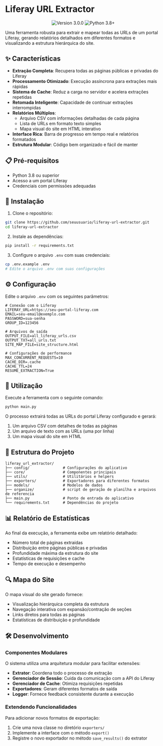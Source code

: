 # Liferay URL Extractor

<p align="center">
  <img src="https://img.shields.io/badge/version-3.0.0-blue.svg" alt="Version 3.0.0">
  <img src="https://img.shields.io/badge/python-3.8+-brightgreen.svg" alt="Python 3.8+">
</p>

Uma ferramenta robusta para extrair e mapear todas as URLs de um portal Liferay, gerando relatórios detalhados em diferentes formatos e visualizando a estrutura hierárquica do site.

## ✨ Características

- **Extração Completa**: Recupera todas as páginas públicas e privadas do Liferay
- **Processamento Otimizado**: Execução assíncrona para extrações mais rápidas
- **Sistema de Cache**: Reduz a carga no servidor e acelera extrações repetidas
- **Retomada Inteligente**: Capacidade de continuar extrações interrompidas
- **Relatórios Múltiplos**:
  - Arquivo CSV com informações detalhadas de cada página
  - Lista de URLs em formato texto simples
  - Mapa visual do site em HTML interativo
- **Interface Rica**: Barra de progresso em tempo real e relatórios formatados
- **Estrutura Modular**: Código bem organizado e fácil de manter

## 📋 Pré-requisitos

- Python 3.8 ou superior
- Acesso a um portal Liferay
- Credenciais com permissões adequadas

## 🚀 Instalação

1. Clone o repositório:
```bash
git clone https://github.com/seuusuario/liferay-url-extractor.git
cd liferay-url-extractor
```

2. Instale as dependências:
```bash
pip install -r requirements.txt
```

3. Configure o arquivo `.env` com suas credenciais:
```bash
cp .env.example .env
# Edite o arquivo .env com suas configurações
```

## ⚙️ Configuração

Edite o arquivo `.env` com os seguintes parâmetros:

```
# Conexão com o Liferay
LIFERAY_URL=https://seu-portal-liferay.com
EMAIL=seu-email@exemplo.com
PASSWORD=sua-senha
GROUP_ID=123456

# Arquivos de saída
OUTPUT_FILE=all_liferay_urls.csv
OUTPUT_TXT=all_urls.txt
SITE_MAP_FILE=site_structure.html

# Configurações de performance
MAX_CONCURRENT_REQUESTS=10
CACHE_DIR=.cache
CACHE_TTL=24
RESUME_EXTRACTION=True
```

## 🔧 Utilização

Execute a ferramenta com o seguinte comando:

```bash
python main.py
```

O processo extrairá todas as URLs do portal Liferay configurado e gerará:

1. Um arquivo CSV com detalhes de todas as páginas
2. Um arquivo de texto com as URLs (uma por linha)
3. Um mapa visual do site em HTML

## 📁 Estrutura do Projeto

```
liferay_url_extractor/
├── config/               # Configurações do aplicativo
├── core/                 # Componentes principais 
├── utils/                # Utilitários e helpers
├── exporters/            # Exportadores para diferentes formatos
├── models/               # Modelos de dados
├── organize/             # script de geração de planilha e arquivos de referencia
├── main.py               # Ponto de entrada do aplicativo
└── requirements.txt      # Dependências do projeto
```

## 📊 Relatório de Estatísticas

Ao final da execução, a ferramenta exibe um relatório detalhado:

- Número total de páginas extraídas
- Distribuição entre páginas públicas e privadas
- Profundidade máxima da estrutura do site
- Estatísticas de requisições e cache
- Tempo de execução e desempenho

## 🔍 Mapa do Site

O mapa visual do site gerado fornece:

- Visualização hierárquica completa da estrutura
- Navegação interativa com expansão/contração de seções
- Links diretos para todas as páginas
- Estatísticas de distribuição e profundidade

## 🛠️ Desenvolvimento

### Componentes Modulares

O sistema utiliza uma arquitetura modular para facilitar extensões:

- **Extrator**: Coordena todo o processo de extração
- **Gerenciador de Sessão**: Cuida da comunicação com a API do Liferay
- **Gerenciador de Cache**: Otimiza requisições repetidas
- **Exportadores**: Geram diferentes formatos de saída 
- **Logger**: Fornece feedback consistente durante a execução

### Extendendo Funcionalidades

Para adicionar novos formatos de exportação:

1. Crie uma nova classe no diretório `exporters/`
2. Implemente a interface com o método `export()`
3. Registre o novo exportador no método `save_results()` do extrator
